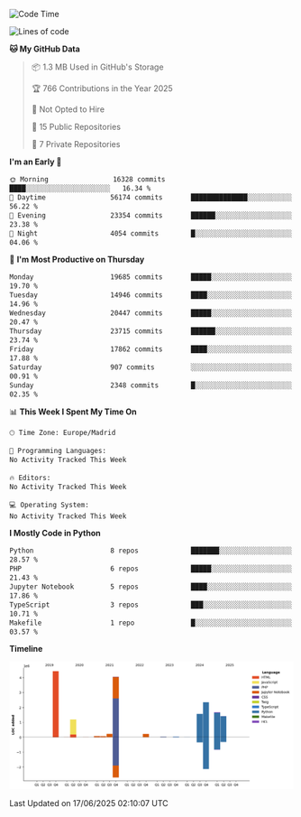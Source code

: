 <!--START_SECTION:waka-->
![Code Time](http://img.shields.io/badge/Code%20Time-839%20hrs%2038%20mins-blue)

![Lines of code](https://img.shields.io/badge/From%20Hello%20World%20I%27ve%20Written-17.3%20million%20lines%20of%20code-blue)

**🐱 My GitHub Data** 

> 📦 1.3 MB Used in GitHub's Storage 
 > 
> 🏆 766 Contributions in the Year 2025
 > 
> 🚫 Not Opted to Hire
 > 
> 📜 15 Public Repositories 
 > 
> 🔑 7 Private Repositories 
 > 
**I'm an Early 🐤** 

```text
🌞 Morning                16328 commits       ████░░░░░░░░░░░░░░░░░░░░░   16.34 % 
🌆 Daytime                56174 commits       ██████████████░░░░░░░░░░░   56.22 % 
🌃 Evening                23354 commits       ██████░░░░░░░░░░░░░░░░░░░   23.38 % 
🌙 Night                  4054 commits        █░░░░░░░░░░░░░░░░░░░░░░░░   04.06 % 
```
📅 **I'm Most Productive on Thursday** 

```text
Monday                   19685 commits       █████░░░░░░░░░░░░░░░░░░░░   19.70 % 
Tuesday                  14946 commits       ████░░░░░░░░░░░░░░░░░░░░░   14.96 % 
Wednesday                20447 commits       █████░░░░░░░░░░░░░░░░░░░░   20.47 % 
Thursday                 23715 commits       ██████░░░░░░░░░░░░░░░░░░░   23.74 % 
Friday                   17862 commits       ████░░░░░░░░░░░░░░░░░░░░░   17.88 % 
Saturday                 907 commits         ░░░░░░░░░░░░░░░░░░░░░░░░░   00.91 % 
Sunday                   2348 commits        █░░░░░░░░░░░░░░░░░░░░░░░░   02.35 % 
```


📊 **This Week I Spent My Time On** 

```text
🕑︎ Time Zone: Europe/Madrid

💬 Programming Languages: 
No Activity Tracked This Week

🔥 Editors: 
No Activity Tracked This Week

💻 Operating System: 
No Activity Tracked This Week
```

**I Mostly Code in Python** 

```text
Python                   8 repos             ███████░░░░░░░░░░░░░░░░░░   28.57 % 
PHP                      6 repos             █████░░░░░░░░░░░░░░░░░░░░   21.43 % 
Jupyter Notebook         5 repos             ████░░░░░░░░░░░░░░░░░░░░░   17.86 % 
TypeScript               3 repos             ███░░░░░░░░░░░░░░░░░░░░░░   10.71 % 
Makefile                 1 repo              █░░░░░░░░░░░░░░░░░░░░░░░░   03.57 % 
```



**Timeline**

![Lines of Code chart](https://raw.githubusercontent.com/danisoronellas/danisoronellas/main/assets/bar_graph.png)


 Last Updated on 17/06/2025 02:10:07 UTC
<!--END_SECTION:waka-->
